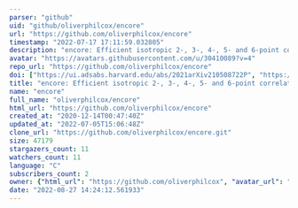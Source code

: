 ```yaml
---
parser: "github"
uid: "github/oliverphilcox/encore"
url: "https://github.com/oliverphilcox/encore"
timestamp: "2022-07-17 17:11:59.032805"
description: "encore: Efficient isotropic 2-, 3-, 4-, 5- and 6-point correlation functions in C++ and CUDA"
avatar: "https://avatars.githubusercontent.com/u/30410089?v=4"
repo_url: "https://github.com/oliverphilcox/encore"
doi: ["https://ui.adsabs.harvard.edu/abs/2021arXiv210508722P", "https://ui.adsabs.harvard.edu/abs/2021ascl.soft05014P/abstract"]
title: "encore: Efficient isotropic 2-, 3-, 4-, 5- and 6-point correlation functions"
name: "encore"
full_name: "oliverphilcox/encore"
html_url: "https://github.com/oliverphilcox/encore"
created_at: "2020-12-14T00:47:40Z"
updated_at: "2022-07-05T15:06:48Z"
clone_url: "https://github.com/oliverphilcox/encore.git"
size: 47179
stargazers_count: 11
watchers_count: 11
language: "C"
subscribers_count: 2
owner: {"html_url": "https://github.com/oliverphilcox", "avatar_url": "https://avatars.githubusercontent.com/u/30410089?v=4", "login": "oliverphilcox", "type": "User"}
date: "2022-08-27 14:24:12.561933"
---
```


